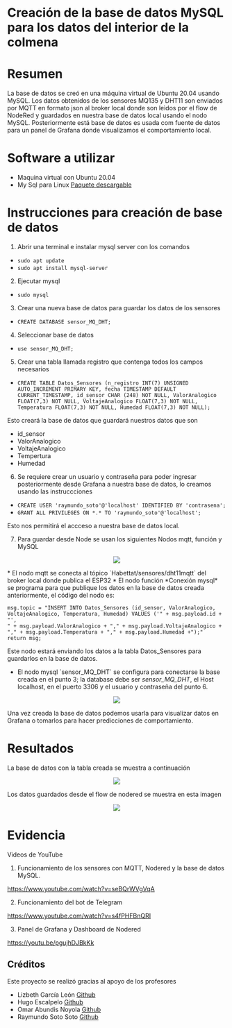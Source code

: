 # Creación de la base de datos MySQL para los datos del interior de la colmena

# Resumen

La base de datos se creó en una máquina virtual de Ubuntu 20.04 usando MySQL. Los datos obtenidos de los sensores MQ135 y DHT11 son enviados por MQTT en formato json al broker local donde son leìdos por el flow de NodeRed y guardados en nuestra base de datos local usando el nodo MySQL. Posteriormente está base de datos es usada com fuente de datos para un panel de Grafana donde visualizamos el comportamiento local.

# Software a utilizar
* Maquina virtual con Ubuntu 20.04
* My Sql para Linux [Paquete descargable](https://dev.mysql.com/downloads/mysql/)

# Instrucciones para creación de base de datos

1. Abrir una terminal e instalar mysql server con los comandos
* `sudo apt update`
* `sudo apt install mysql-server`
    
2. Ejecutar mysql
* `sudo mysql`
    
3. Crear una nueva base de datos para guardar los datos de los sensores
* `CREATE DATABASE sensor_MQ_DHT;`
    
4. Seleccionar base de datos
* `use sensor_MQ_DHT;`
    
5. Crear una tabla llamada registro que contenga todos los campos necesarios
* `CREATE TABLE Datos_Sensores (n_registro INT(7) UNSIGNED AUTO_INCREMENT PRIMARY KEY, fecha TIMESTAMP DEFAULT CURRENT_TIMESTAMP, id_sensor CHAR (248) NOT NULL, ValorAnalogico FLOAT(7,3) NOT NULL, VoltajeAnalogico FLOAT(7,3) NOT NULL, Temperatura FLOAT(7,3) NOT NULL, Humedad FLOAT(7,3) NOT NULL);`
    
Esto creará la base de datos que guardará nuestros datos que son
* id_sensor
* ValorAnalogico
* VoltajeAnalogico
* Tempertura
* Humedad

6. Se requiere crear un usuario y contraseña para poder ingresar posteriormente desde Grafana a nuestra base de datos, lo creamos usando las instruccciones

* `CREATE USER 'raymundo_soto'@'localhost' IDENTIFIED BY 'contrasena';`
* `GRANT ALL PRIVILEGES ON *.* TO 'raymundo_soto'@'localhost';`

Esto nos permitirá el accceso  a nuestra base de datos local.

7. Para guardar desde Node se usan los siguientes Nodos mqtt, función y MySQL
<p align="center">
<img src="https://github.com/OmarAbundis/Habeetat-Colmena-saludable/blob/main/Control_Sensores_Temp_Hum_CO2_Interior/imagenes_interior/raymundo_flow_base_datos_23.jpg" />
</p>
* El nodo mqtt se conecta al tópico `Habettat/sensores/dht11mqtt` del broker local donde publica el ESP32
* El nodo función *Conexión mysql* se programa para que publique los datos en la base de datos creada anteriormente, el código del nodo es:

~~~~
msg.topic = "INSERT INTO Datos_Sensores (id_sensor, ValorAnalogico, VoltajeAnalogico, Temperatura, Humedad) VALUES ('" + msg.payload.id + "',
" + msg.payload.ValorAnalogico + "," + msg.payload.VoltajeAnalogico + "," + msg.payload.Temperatura + "," + msg.payload.Humedad +");"
return msg;
~~~~
Este nodo estará enviando los datos a la tabla Datos_Sensores para guardarlos en la base de datos. 

* El nodo mysql ´sensor_MQ_DHT´ se configura para conectarse la base creada en el punto 3; la database debe ser _sensor_MQ_DHT_, el Host localhost, en el puerto 3306 y el usuario y contraseña del punto 6.

<p align="center">
<img src="https://github.com/OmarAbundis/Habeetat-Colmena-saludable/blob/main/Control_Sensores_Temp_Hum_CO2_Interior/imagenes_interior/raymundo_node_red_base_de_datos_15.jpg" />
</p>

Una vez creada la base de datos podemos usarla para visualizar datos en Grafana o tomarlos para hacer predicciones de comportamiento.
  
# Resultados

La base de datos con la tabla creada se muestra a continuación

<p align="center">
<img src="https://github.com/OmarAbundis/Habeetat-Colmena-saludable/blob/main/Control_Sensores_Temp_Hum_CO2_Interior/imagenes_interior/raymundo_21_tablas_BD_21.jpg" />
</p>

Los datos guardados desde el flow de nodered se muestra en esta imagen
<p align="center">
<img src="https://github.com/OmarAbundis/Habeetat-Colmena-saludable/blob/main/Control_Sensores_Temp_Hum_CO2_Interior/imagenes_interior/raymundo_base_de_datos_datos_22.jpg" />
</p>

# Evidencia
Videos de YouTube

1. Funcionamiento de los sensores con MQTT, Nodered y la base de datos MySQL.

https://www.youtube.com/watch?v=seBQrWVgVqA

2. Funcionamiento del bot de Telegram

https://www.youtube.com/watch?v=s4fPHFBnQRI 

3. Panel de Grafana y Dashboard de Nodered

https://youtu.be/pgujhDJBkKk

## Créditos

Este proyecto se realizó gracias al apoyo de los profesores

- Lizbeth García León [Github](https://github.com/lizgarcialeon)
- Hugo Escalpelo [Github](https://github.com/hugoescalpelo/detector-sintomas-covid)
- Omar Abundis Noyola [Github](https://github.com/OmarAbundis)
- Raymundo Soto Soto [Github](https://github.com/raymundosoto)

